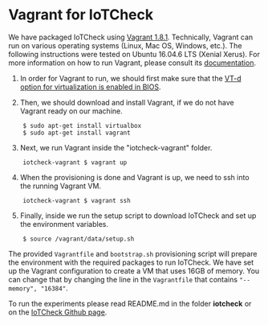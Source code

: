 # Vagrant for IoTCheck

We have packaged IoTCheck using [Vagrant 1.8.1](https://www.vagrantup.com). Technically, Vagrant can run on various operating systems (Linux, Mac OS, Windows, etc.). The following instructions were tested on Ubuntu 16.04.6 LTS (Xenial Xerus). For more information on how to run Vagrant, please consult its [documentation](https://www.vagrantup.com/docs/index.html).

1. In order for Vagrant to run, we should first make sure that the [VT-d option for virtualization is enabled in BIOS](https://docs.fedoraproject.org/en-US/Fedora/13/html/Virtualization_Guide/sect-Virtualization-Troubleshooting-Enabling_Intel_VT_and_AMD_V_virtualization_hardware_extensions_in_BIOS.html).

2. Then, we should download and install Vagrant, if we do not have Vagrant ready on our machine.

```
    $ sudo apt-get install virtualbox
    $ sudo apt-get install vagrant
```

3. Next, we run Vagrant inside the "iotcheck-vagrant" folder.

```
    iotcheck-vagrant $ vagrant up
```

4. When the provisioning is done and Vagrant is up, we need to ssh into the running Vagrant VM.

```
    iotcheck-vagrant $ vagrant ssh
```
5. Finally, inside we run the setup script to download IoTCheck and set up the environment variables.

```
    $ source /vagrant/data/setup.sh
```

The provided `Vagrantfile` and `bootstrap.sh` provisioning script will prepare the environment with the required packages to run IoTCheck. We have set up the Vagrant configuration to create a VM that uses 16GB of memory. You can change that by changing the line in the `Vagrantfile` that contains `"--memory", "16384"`.

To run the experiments please read README.md in the folder **iotcheck** or on the [IoTCheck Github page](https://github.com/iotuser22/iotcheck).
